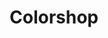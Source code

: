 ---
title: "Colorshop"
url: /ciudad-autonoma-de-buenos-aires/colorshop-marcelo-t-de-alvear/
shop: pintura
---